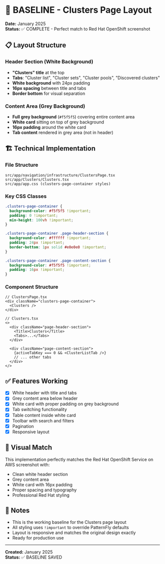 # 🎯 BASELINE - Clusters Page Layout

**Date:** January 2025  
**Status:** ✅ COMPLETE - Perfect match to Red Hat OpenShift screenshot

## 📋 Layout Structure

### Header Section (White Background)
- **"Clusters" title** at the top
- **Tabs**: "Cluster list", "Cluster sets", "Cluster pools", "Discovered clusters"
- **White background** with 24px padding
- **16px spacing** between title and tabs
- **Border bottom** for visual separation

### Content Area (Grey Background)
- **Full grey background** (`#f5f5f5`) covering entire content area
- **White card** sitting on top of grey background
- **16px padding** around the white card
- **Tab content** rendered in grey area (not in header)

## 🏗️ Technical Implementation

### File Structure
```
src/app/navigation/infrastructure/ClustersPage.tsx
src/app/Clusters/Clusters.tsx
src/app/app.css (clusters-page-container styles)
```

### Key CSS Classes
```css
.clusters-page-container {
  background-color: #f5f5f5 !important;
  padding: 0 !important;
  min-height: 100vh !important;
}

.clusters-page-container .page-header-section {
  background-color: #ffffff !important;
  padding: 24px !important;
  border-bottom: 1px solid #e0e0e0 !important;
}

.clusters-page-container .page-content-section {
  background-color: #f5f5f5 !important;
  padding: 16px !important;
}
```

### Component Structure
```tsx
// ClustersPage.tsx
<div className="clusters-page-container">
  <Clusters />
</div>

// Clusters.tsx
<>
  <div className="page-header-section">
    <Title>Clusters</Title>
    <Tabs>...</Tabs>
  </div>
  
  <div className="page-content-section">
    {activeTabKey === 0 && <ClusterListTab />}
    // ... other tabs
  </div>
</>
```

## ✅ Features Working
- [x] White header with title and tabs
- [x] Grey content area below header
- [x] White card with proper padding on grey background
- [x] Tab switching functionality
- [x] Table content inside white card
- [x] Toolbar with search and filters
- [x] Pagination
- [x] Responsive layout

## 🎨 Visual Match
This implementation perfectly matches the Red Hat OpenShift Service on AWS screenshot with:
- Clean white header section
- Grey content area
- White card with 16px padding
- Proper spacing and typography
- Professional Red Hat styling

## 📝 Notes
- This is the working baseline for the Clusters page layout
- All styling uses `!important` to override PatternFly defaults
- Layout is responsive and matches the original design exactly
- Ready for production use

---
**Created:** January 2025  
**Status:** ✅ BASELINE SAVED
